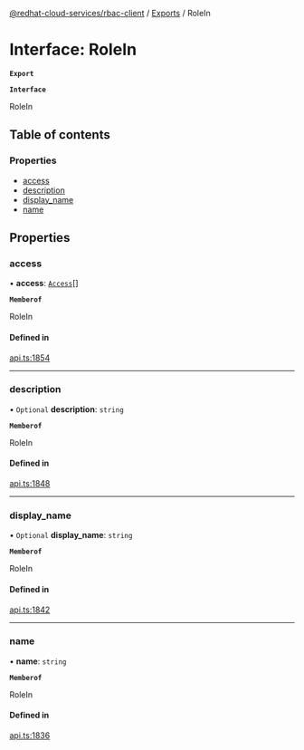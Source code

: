 [@redhat-cloud-services/rbac-client](../README.md) / [Exports](../modules.md) / RoleIn

# Interface: RoleIn

**`Export`**

**`Interface`**

RoleIn

## Table of contents

### Properties

- [access](RoleIn.md#access)
- [description](RoleIn.md#description)
- [display\_name](RoleIn.md#display_name)
- [name](RoleIn.md#name)

## Properties

### access

• **access**: [`Access`](Access.md)[]

**`Memberof`**

RoleIn

#### Defined in

[api.ts:1854](https://github.com/mkholjuraev/javascript-clients/blob/master/packages/rbac/api.ts#L1854)

___

### description

• `Optional` **description**: `string`

**`Memberof`**

RoleIn

#### Defined in

[api.ts:1848](https://github.com/mkholjuraev/javascript-clients/blob/master/packages/rbac/api.ts#L1848)

___

### display\_name

• `Optional` **display\_name**: `string`

**`Memberof`**

RoleIn

#### Defined in

[api.ts:1842](https://github.com/mkholjuraev/javascript-clients/blob/master/packages/rbac/api.ts#L1842)

___

### name

• **name**: `string`

**`Memberof`**

RoleIn

#### Defined in

[api.ts:1836](https://github.com/mkholjuraev/javascript-clients/blob/master/packages/rbac/api.ts#L1836)
